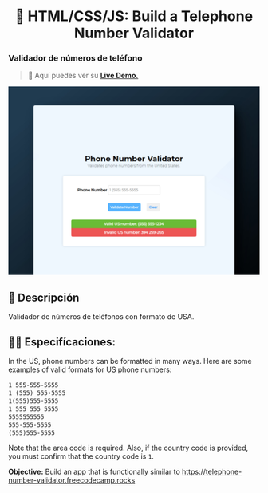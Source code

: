 <div align='center'>

# 📱 HTML/CSS/JS: Build a Telephone Number Validator

</div>

### Validador de números de teléfono

> 🧩 Aquí puedes ver su [**Live Demo.**](https://phone-number-validator-abrahamgalue.netlify.app/)

![vista-previa](./public/preview/01-page-preview.jpg)

## 🚀 Descripción

Validador de números de teléfonos con formato de USA.

## 🧞‍♂️ Especifícaciones:

In the US, phone numbers can be formatted in many ways. Here are some examples of valid formats for US phone numbers:

```
1 555-555-5555
1 (555) 555-5555
1(555)555-5555
1 555 555 5555
5555555555
555-555-5555
(555)555-5555
```

Note that the area code is required. Also, if the country code is provided, you must confirm that the country code is `1`.

**Objective:** Build an app that is functionally similar to https://telephone-number-validator.freecodecamp.rocks

